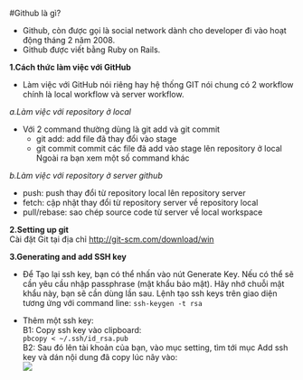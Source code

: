 #Github là gì?  
- Github, còn được gọi là social network dành cho developer đi vào hoạt động tháng 2 năm 2008.    
- Github được viết bằng Ruby on Rails. 

**1.Cách thức làm việc với GitHub**
- Làm việc với GitHub nói riêng hay hệ thống GIT nói chung có 2 workflow chính là local workflow và server workflow.  

*a.Làm việc với repository ở local* 
- Với 2 command thường dùng là git add và git commit
  - git add: add file đã thay đổi vào stage  
  - git commit commit các file đã add vào stage lên repository ở local Ngoài ra bạn xem một số command khác  

*b.Làm việc với repository ở server github*
- push: push thay đổi từ repository local lên repository server  
- fetch: cập nhật thay đổi từ repository server về repository local  
- pull/rebase: sao chép source code từ server về local workspace 

**2.Setting up git**  
 Cài đặt Git tại địa chỉ http://git-scm.com/download/win 
 
**3.Generating and add SSH key** 
 - Để Tạo lại ssh key, bạn có thể nhấn vào nút Generate Key. Nếu có thể sẽ cần yêu cầu nhập passphrase (mật khẩu bảo mật). Hãy nhớ chuỗi mật khẩu này, bạn sẽ cần dùng lần sau.
 Lệnh tạo ssh keys trên giao diện tương ứng với command line:
`ssh-keygen -t rsa` 

- Thêm một ssh key:  
B1: Copy ssh key vào clipboard:  
`pbcopy < ~/.ssh/id_rsa.pub`  
B2: Sau đó lên tài khoản của bạn, vào mục setting, tìm tới mục Add ssh key và dán nội dung đã copy lúc nãy vào:  
![](https://i0.wp.com/appconus.com/blog/wp-content/uploads/2015/08/Screen-Shot-2015-08-06-at-10.52.07-PM.png)
